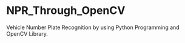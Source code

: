 # NPR_Through_OpenCV
Vehicle Number Plate Recognition by using Python Programming and OpenCV Library.
